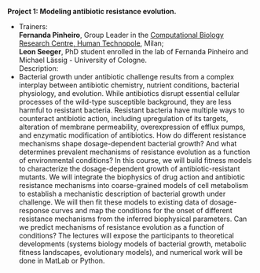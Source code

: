 **Project 1: Modeling antibiotic resistance evolution.** 

* Trainers:
</br>**Fernanda Pinheiro**, Group Leader in the [Computational Biology Research Centre, Human Technopole](https://humantechnopole.it/en/research-groups/pinheiro-group/), Milan;</br>
**Leon Seeger**, PhD student enrolled in the lab of Fernanda Pinheiro and Michael Lässig - University of Cologne.
</br>Description: </br>
* Bacterial growth under antibiotic challenge results from a complex interplay between antibiotic chemistry, nutrient conditions, bacterial physiology, and evolution. While antibiotics disrupt essential cellular processes of the wild-type susceptible background, they are less harmful to resistant bacteria. Resistant bacteria have multiple ways to counteract antibiotic action, including upregulation of its targets, alteration of membrane permeability, overexpression of efflux pumps, and enzymatic modification of antibiotics. How do different resistance mechanisms shape dosage-dependent bacterial growth? And what determines prevalent mechanisms of resistance evolution as a function of environmental conditions?
In this course, we will build fitness models to characterize the dosage-dependent growth of antibiotic-resistant mutants. We will integrate the biophysics of drug action and antibiotic resistance mechanisms into coarse-grained models of cell metabolism to establish a mechanistic description of bacterial growth under challenge. We will then fit these models to existing data of dosage-response curves and map the conditions for the onset of different resistance mechanisms from the inferred biophysical parameters. Can we predict mechanisms of resistance evolution as a function of conditions?
The lectures will expose the participants to theoretical developments (systems biology models of bacterial growth, metabolic fitness landscapes, evolutionary models), and numerical work will be done in MatLab or Python.



